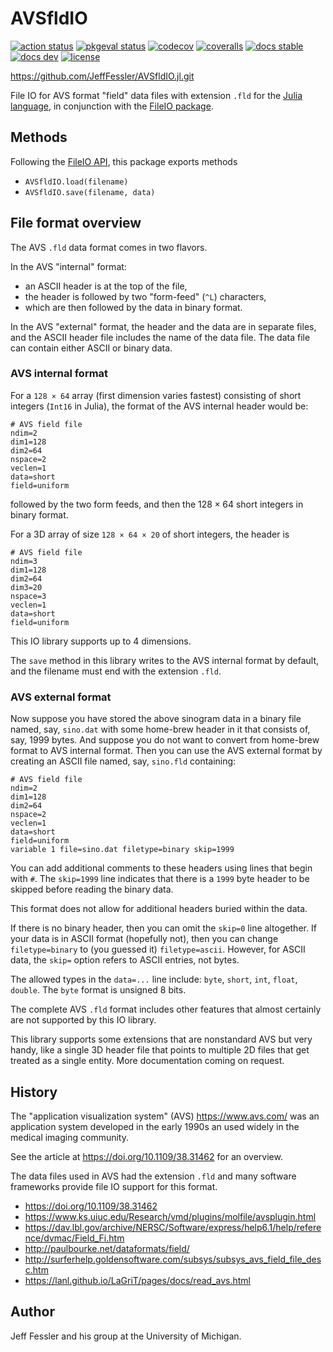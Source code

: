 # AVSfldIO

[![action status][action-img]][action-url]
[![pkgeval status][pkgeval-img]][pkgeval-url]
[![codecov][codecov-img]][codecov-url]
[![coveralls][coveralls-img]][coveralls-url]
[![docs stable][docs-stable-img]][docs-stable-url]
[![docs dev][docs-dev-img]][docs-dev-url]
[![license][license-img]][license-url]

https://github.com/JeffFessler/AVSfldIO.jl.git

File IO for AVS format "field" data files
with extension `.fld`
for the
[Julia language](https://julialang.org),
in conjunction with the
[FileIO package](https://github.com/JuliaIO/FileIO.jl).


## Methods

Following the
[FileIO API](https://juliaio.github.io/FileIO.jl/stable/implementing),
this package exports methods
* `AVSfldIO.load(filename)`
* `AVSfldIO.save(filename, data)`


## File format overview

The AVS `.fld` data format
comes in two flavors.

In the AVS "internal" format:
* an ASCII header is at the top of the file,
* the header is followed by two "form-feed" (`^L`) characters,
* which are then followed by the data in binary format.

In the AVS "external" format,
the header and the data are in separate files,
and the ASCII header file includes the name of the data file.
The data file can contain either ASCII or binary data.


### AVS internal format

For a `128 × 64` array
(first dimension varies fastest)
consisting of short integers
(`Int16` in Julia),
the format of the AVS internal header would be:
```
# AVS field file
ndim=2
dim1=128
dim2=64
nspace=2
veclen=1
data=short
field=uniform
```
followed by the two form feeds,
and then the $128 × 64$ short integers
in binary format.

For a 3D array of size `128 × 64 × 20`
of short integers,
the header is
```
# AVS field file
ndim=3
dim1=128
dim2=64
dim3=20
nspace=3
veclen=1
data=short
field=uniform
```

This IO library supports up to 4 dimensions.

The `save` method in this library
writes to the AVS internal format by default,
and the filename must end with the extension `.fld`.

### AVS external format

Now suppose you have stored the above sinogram data
in a binary file named, say, `sino.dat`
with some home-brew header in it that consists
of, say, 1999 bytes.
And suppose you do not want to convert from home-brew format
to AVS internal format.
Then you can use the AVS external format
by creating an ASCII file named, say,
`sino.fld`
containing:
```
# AVS field file
ndim=2
dim1=128
dim2=64
nspace=2
veclen=1
data=short
field=uniform
variable 1 file=sino.dat filetype=binary skip=1999
```

You can add additional comments
to these headers
using lines that begin with `#`.
The `skip=1999` line
indicates that there is a `1999` byte header to be skipped
before reading the binary data.

This format does not allow for additional headers buried within the data.

If there is no binary header,
then you can omit the `skip=0` line altogether.
If your data is in ASCII format (hopefully not),
then you can change
`filetype=binary`
to (you guessed it)
`filetype=ascii`.
However,
for ASCII data,
the `skip=` option
refers to ASCII entries, not bytes.

The allowed types in the
`data=...`
line include:
`byte`,
`short`,
`int`,
`float`,
`double`.
The 
`byte` format is unsigned 8 bits.

The complete AVS `.fld` format
includes other features
that almost certainly are not supported
by this IO library.

This library supports
some extensions that are nonstandard AVS
but very handy,
like a single 3D header file
that points to multiple 2D files
that get treated as a single entity.
More documentation coming on request.


## History

The "application visualization system" (AVS)
https://www.avs.com/
was an application system developed in the early 1990s
an used widely in the medical imaging community.

See the article at https://doi.org/10.1109/38.31462 for an overview.

The data files used in AVS had the extension `.fld`
and many software frameworks provide file IO support
for this format.
* https://doi.org/10.1109/38.31462
* https://www.ks.uiuc.edu/Research/vmd/plugins/molfile/avsplugin.html
* https://dav.lbl.gov/archive/NERSC/Software/express/help6.1/help/reference/dvmac/Field_Fi.htm
* http://paulbourke.net/dataformats/field/
* http://surferhelp.goldensoftware.com/subsys/subsys_avs_field_file_desc.htm
* https://lanl.github.io/LaGriT/pages/docs/read_avs.html



## Author

Jeff Fessler and his group at the University of Michigan.

<!-- URLs -->
[action-img]: https://github.com/JeffFessler/AVSfldIO.jl/workflows/Unit%20test/badge.svg
[action-url]: https://github.com/JeffFessler/AVSfldIO.jl/actions
[build-img]: https://github.com/JeffFessler/AVSfldIO.jl/workflows/CI/badge.svg?branch=main
[build-url]: https://github.com/JeffFessler/AVSfldIO.jl/actions?query=workflow%3ACI+branch%3Amain
[pkgeval-img]: https://juliaci.github.io/NanosoldierReports/pkgeval_badges/M/AVSfldIO.svg
[pkgeval-url]: https://juliaci.github.io/NanosoldierReports/pkgeval_badges/M/AVSfldIO.html
[codecov-img]: https://codecov.io/github/JeffFessler/AVSfldIO.jl/coverage.svg?branch=main
[codecov-url]: https://codecov.io/github/JeffFessler/AVSfldIO.jl?branch=main
[coveralls-img]: https://coveralls.io/repos/JeffFessler/AVSfldIO.jl/badge.svg?branch=main
[coveralls-url]: https://coveralls.io/github/JeffFessler/AVSfldIO.jl?branch=main
[docs-stable-img]: https://img.shields.io/badge/docs-stable-blue.svg
[docs-stable-url]: https://JeffFessler.github.io/AVSfldIO.jl/stable
[docs-dev-img]: https://img.shields.io/badge/docs-dev-blue.svg
[docs-dev-url]: https://JeffFessler.github.io/AVSfldIO.jl/dev
[license-img]: http://img.shields.io/badge/license-MIT-brightgreen.svg?style=flat
[license-url]: LICENSE
